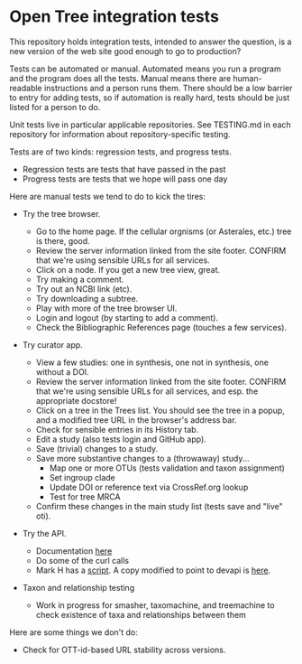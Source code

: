 Open Tree integration tests
=====

This repository holds integration tests, intended to answer the
question, is a new version of the web site good enough to go to
production?

Tests can be automated or manual.  Automated means you run a program
and the program does all the tests.  Manual means there are
human-readable instructions and a person runs them.  There should be a
low barrier to entry for adding tests, so if automation is really
hard, tests should be just listed for a person to do.

Unit tests live in particular applicable repositories.  See
TESTING.md in each repository for information about
repository-specific testing.

Tests are of two kinds: regression tests, and progress tests.

* Regression tests are tests that have passed in the past
* Progress tests are tests that we hope will pass one day

Here are manual tests we tend to do to kick the tires:

* Try the tree browser.
    * Go to the home page.  If the cellular orgnisms (or Asterales, etc.) tree is there, good.
    * Review the server information linked from the site footer. CONFIRM that we're using sensible URLs for all services.
    * Click on a node.  If you get a new tree view, great.
    * Try making a comment.
    * Try out an NCBI link (etc).
    * Try downloading a subtree.
    * Play with more of the tree browser UI.
    * Login and logout (by starting to add a comment).
    * Check the Bibliographic References page (touches a few services).

* Try curator app.
    * View a few studies: one in synthesis, one not in synthesis, one without a DOI.
    * Review the server information linked from the site footer. CONFIRM that we're using sensible URLs for all services, and esp. the appropriate docstore!
    * Click on a tree in the Trees list. You should see the tree in a popup, and a modified tree URL in the browser's address bar.
    * Check for sensible entries in its History tab.
    * Edit a study (also tests login and GitHub app).
    * Save (trivial) changes to a study.
    * Save more substantive changes to a (throwaway) study...
         * Map one or more OTUs (tests validation and taxon assignment)
         * Set ingroup clade
         * Update DOI or reference text via CrossRef.org lookup 
         * Test for tree MRCA
    * Confirm these changes in the main study list (tests save and "live" oti).

* Try the API.
    * Documentation [here](https://github.com/OpenTreeOfLife/opentree/wiki/Open-Tree-of-Life-APIs)
    * Do some of the curl calls
    * Mark H has a [script](http://phylo.bio.ku.edu/status/status.html).  A copy modified to point to devapi is [here](http://mumble.net/~jar/tmp/ot20-status.html).

* Taxon and relationship testing
    * Work in progress for smasher, taxomachine, and treemachine to check existence of taxa and relationships between them


Here are some things we don't do:

* Check for OTT-id-based URL stability across versions.
